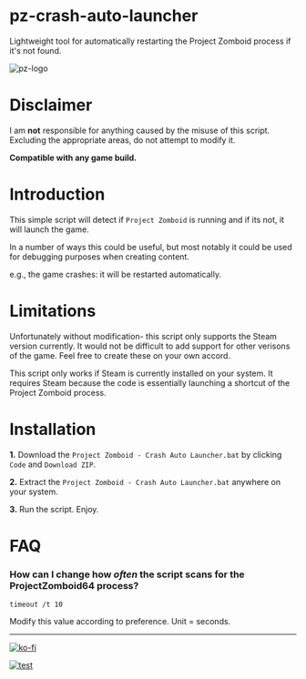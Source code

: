 # pz-crash-auto-launcher
Lightweight tool for automatically restarting the Project Zomboid process if it's not found.

![pz-logo](https://cdn.discordapp.com/attachments/859209706576805919/892618346481201162/pzautocrash.png)
# Disclaimer

I am **not** responsible for anything caused by the misuse of this script. Excluding the appropriate areas, do not attempt to modify it.

**Compatible with any game build.**




# Introduction

This simple script will detect if ```Project Zomboid``` is running and if its not, it will launch the game.

In a number of ways this could be useful, but most notably it could be used for debugging purposes when creating content.

e.g., the game crashes: it will be restarted automatically.

# Limitations

Unfortunately without modification- this script only supports the Steam version currently. It would not be difficult to add support for other verisons of the game. Feel free to create these on your own accord.

This script only works if Steam is currently installed on your system. It requires Steam because the code is essentially launching a shortcut of the Project Zomboid process.

# Installation

**1.** Download the ```Project Zomboid - Crash Auto Launcher.bat``` by clicking ```Code``` and ```Download ZIP```.

**2.** Extract the ```Project Zomboid - Crash Auto Launcher.bat``` anywhere on your system.

**3.** Run the script. Enjoy.


# FAQ

### How can I change how *often* the script scans for the ProjectZomboid64 process?

```timeout /t 10``` 

Modify this value according to preference. Unit = seconds.



-------------------------
[![ko-fi](https://ko-fi.com/img/githubbutton_sm.svg)](https://ko-fi.com/W7W15DHAZ) 

[![test](https://i.ibb.co/946dsxm/discrd.png)](https://discord.gg/S5fhuFUHST)
